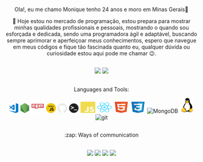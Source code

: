<div align="center" >
<p>Ola!, eu me chamo Monique tenho 24 anos e moro em Minas Gerais👋</p>

🌱 Hoje estou no mercado de programação, estou prepara para mostrar minhas qualidades profissionais e pessoais, mostrando o quando sou esforçada e dedicada, sendo uma programadora ágil e adaptável, buscando sempre aprimorar e aperfeiçoar meus conhecimentos, espero que navegue em meus códigos e fique tão fascinada quanto eu, qualquer dúvida ou curiosidade estou aqui pode me chamar 😉. 
</div>

## 
<div align="center" >
<img  height="175em" src="https://github-readme-stats.vercel.app/api?username=monique282&show_icons=true&theme=omni&include_all_commits=true&count_private=true"/>
<img  height="175em" src="https://github-readme-stats.vercel.app/api/top-langs/?username=monique282&layout=compact&langs_count=16&theme=omni"/>
</div>

## 
<p align="center" >Languages and Tools:</p>
<div style="display: inline_block"  align="center" >
  <img  alt="Visual Studio Code" width="26px" src="https://raw.githubusercontent.com/DarlanSchwartz/DarlanSchwartz/main/Github%20readme%20images/visual-studio-code.png" />
  <img  alt="Node.js" width="26px" src="https://raw.githubusercontent.com/DarlanSchwartz/DarlanSchwartz/main/Github%20readme%20images/nodejs.png" />
<img  alt="NPM" height="36px" src="https://raw.githubusercontent.com/DarlanSchwartz/DarlanSchwartz/main/Github%20readme%20images/npm.png" />
  <img  alt="Express.js" height="26px" src="https://raw.githubusercontent.com/DarlanSchwartz/DarlanSchwartz/main/Github%20readme%20images/express-js.png" />
  <img  alt="GitHub" width="26px" src="https://raw.githubusercontent.com/DarlanSchwartz/DarlanSchwartz/main/Github%20readme%20images/github.png" />
<img  alt="Terminal" width="26px" src="https://raw.githubusercontent.com/DarlanSchwartz/DarlanSchwartz/main/Github%20readme%20images/terminal.png" />
  <img  alt="Rafa-Js" height="30" width="40" src="https://raw.githubusercontent.com/devicons/devicon/master/icons/javascript/javascript-plain.svg">
  <img  alt="Rafa-React" height="30" width="40" src="https://raw.githubusercontent.com/devicons/devicon/master/icons/react/react-original.svg">
  <img  alt="Rafa-HTML" height="30" width="40" src="https://raw.githubusercontent.com/devicons/devicon/master/icons/html5/html5-original.svg">
  <img  alt="Rafa-CSS" height="30" width="40" src="https://raw.githubusercontent.com/devicons/devicon/master/icons/css3/css3-original.svg">
  <img src="https://cdn.jsdelivr.net/gh/devicons/devicon/icons/mongodb/mongodb-original-wordmark.svg" alt="MongoDB" width="45" height="45" title="MongoDB"/>
  <img src="https://raw.githubusercontent.com/devicons/devicon/master/icons/linux/linux-original.svg" alt="linux" width="40" height="40" title="Linux"/>
  <img src="https://www.vectorlogo.zone/logos/git-scm/git-scm-icon.svg" alt="git" width="35" height="35" title="Git"/>
</div>

##
 <p align="center">  :zap: Ways of communication</p>
  <br/>
<div align="center">
 <a href="https://discord.gg/wagxzStdcR" target="_blank"><img src="https://img.shields.io/badge/Discord-7289DA?style=for-the-badge&logo=discord&logoColor=white" target="_blank"></a> 
  <a href="https://www.instagram.com/monique_tututi/" target="_blank"><img src="https://img.shields.io/badge/-Instagram-%23E4405F?style=for-the-badge&logo=instagram&logoColor=white" target="_blank"></a>
  <a href = "mailto:moniquejp16@gmail.com"><img src="https://img.shields.io/badge/-Gmail-%23333?style=for-the-badge&logo=gmail&logoColor=white" target="_blank"></a>
  <a href="[https://www.linkedin.com/in/monique-souza-19081b284/](https://www.linkedin.com/in/monique-souza-marques/)" target="_blank"><img src="https://img.shields.io/badge/-LinkedIn-%230077B5?style=for-the-badge&logo=linkedin&logoColor=white" target="_blank"></a>
</div>

